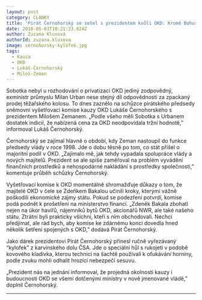 ```yaml
---
layout: post
category: CLANKY
title: 'Pirát Černohorský se sešel s prezidentem kvůli OKD: Kromě Bohuslava Sobotky by měl nést zodpovědnost i exministr Urban'
date: 2018-05-03T10:21:23.824Z
author: Zuzana Klusová
authorId: zuzana.klusova
image: cernohorsky-kylofek.jpg
tags:
  - Kauza
  - OKD
  - Lukáš-Černohorský
  - Miloš-Zeman
---
```


Sobotka nebyl u rozhodování o privatizaci OKD jediný zodpovědný, exministr průmyslu Milan Urban nese stejný díl odpovědnosti za zpackaný prodej těžařského kolosu. To dnes zaznělo na schůzce pirátského předsedy sněmovní vyšetřovací komise kauzy OKD Lukáše Černohorského s prezidentem Milošem Zemanem. „Podle všeho měli Sobotka s Urbanem dostatek indicií, že nabízená cena za OKD neodpovídala tržní hodnotě,” informoval Lukáš Černohorský.
 
Černohorský se zajímal hlavně o období, kdy Zeman nastoupil do funkce předsedy vlády v roce 1998. Jde o dobu těsně po tom, co stát přišel o majoritní podíl v OKD. „Zajímalo mě, jak tehdy vypadala spolupráce vlády a nových majitelů. Prezident se ale spíše zaměřoval na problém vyvádění finančních prostředků a nehospodárné nakládání s prostředky společnosti,” komentuje průběh schůzky Černohorský.
 
Vyšetřovací komise k OKD momentálně shromažďuje důkazy o tom, že majitelé OKD v čele se Zdeňkem Bakalou učinili kroky, kterými vážně poškodili ekonomické zájmy státu. Pokud se podezření potvrdí, komise podá podnět k prošetření na ministerstvo financí. „Zdeněk Bakala zbohatl nejen na úkor havířů, nájemníků bytů OKD, akcionářů NWR, ale také našeho státu. Ztrátní byli prakticky všichni, kteří s ním obchodovali. Nechci předjímat, ale rád bych, aby komise ke zdárnému konci dovedla hned několik šetření spojených s OKD,” dodává Pirát Černohorský.
 
Jako dárek prezidentovi Pirát Černohorský přinesl ručně vyřezávaný “kylofek” z karvinského dolu ČSA. Jde o speciální hůl s rukojetí v podobě kovového kladívka, kterou technici na šachtě používali k oťukávání horniny, podle zvuku mohli odhalit hrozící nebezpečí sesuvu.

„Prezident nás na jednání informoval, že projedná okolnosti kauzy i budoucnosti OKD se všemi dotčenými ministry v nově jmenované vládě,” doplnil Černohorský.

- - -
